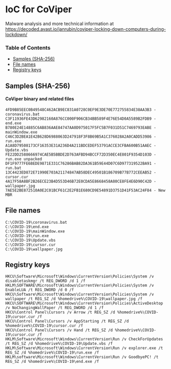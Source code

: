 # IoC for CoViper

Malware analysis and more technical information at <https://decoded.avast.io/janrubin/coviper-locking-down-computers-during-lockdown/>


### Table of Contents
* [Samples (SHA-256)](#samples-sha-256)
* [File names](#file-names)
* [Registry keys](#registry-keys)


## Samples (SHA-256)
#### CoViper binary and related files
```
4FD9B85EEC0B49548C462ACB9EC831A0728C0EF9E3DE70E772755834E38AA3B3 - coronavirus.bat
C3F11936FE43D62982160A876CC000F906CB34BB589F4E76E54D0A5589B2FDB9 - end.exe
B780E24E14885C6AB836AAE84747AA0D975017F5FC5B7F031D51C7469793EABE - mainWindow.exe
C46C3D2BEA1E42B628D6988063D247918F3F8B69B5A1C376028A2A0CADD53986 - run.exe
A1A8D79508173CF16353E31A236D4A211BDCEDEF53791ACCE3CFBA600B51AAEC - Update.vbs
FE22DD2588666974CAE5B5BBDE2D763AFBD94BCCF72D350EC4E801F9354D103D - run.exe unpacked
DF1F9777FE6BEDE9871E331C76286BAB82DA361B59E44D07C6D977319522BA91 - run.bat
13C4423ED872E71990E703A21174847AB58DEC49501B186709B77B772CEEAB52 - cursor.cur
4A17F58A8BF2B26ECE23B4D553D46B72E0CDA5E8668458A80CE8FE4E6D90C42D - wallpaper.jpg
7AE5E2BE872510A0E2C01BCF61C2E2FB1E680CD9E54891D3751D41F53AC24F84 - New MBR
```

## File names
```
C:\COVID-19\coronavirus.bat
C:\COVID-19\end.exe
C:\COVID-19\mainWindow.exe
C:\COVID-19\run.exe
C:\COVID-19\Update.vbs
C:\COVID-19\cursor.cur
C:\COVID-19\wallpaper.jpg
```

## Registry keys
```
HKCU\Software\Microsoft\Windows\CurrentVersion\Policies\System /v disabletaskmgr /t REG_DWORD /d 1 /f
HKLM\SOFTWARE\Microsoft\Windows\CurrentVersion\Policies\System /v EnableLUA /t REG_DWORD /d 0 /f
HKCU\Software\Microsoft\Windows\CurrentVersion\Policies\System /v wallpaper /t REG_SZ /d %homedrive%\COVID-19\wallpaper.jpg /f
HKCU\SOFTWARE\Microsoft\Windows\CurrentVersion\Policies\ActiveDesktop /v NoChangingWallPaper /t REG_DWORD /d 1 /f
HKCU\Control Panel\Cursors /v Arrow /t REG_SZ /d %homedrive%\COVID-19\cursor.cur /f
HKCU\Control Panel\Cursors /v AppStarting /t REG_SZ /d %homedrive%\COVID-19\cursor.cur /f
HKCU\Control Panel\Cursors /v Hand /t REG_SZ /d %homedrive%\COVID-19\cursor.cur /f
HKLM\Software\Microsoft\Windows\CurrentVersion\Run /v CheckForUpdates /t REG_SZ /d %homedrive%\COVID-19\Update.vbs /f
HKLM\Software\Microsoft\Windows\CurrentVersion\Run /v explorer.exe /t REG_SZ /d %homedrive%\COVID-19\run.exe /f
HKLM\software\Microsoft\Windows\CurrentVersion\Run /v GoodbyePC! /t REG_SZ /d %homedrive%\COVID-19\end.exe /f
```
